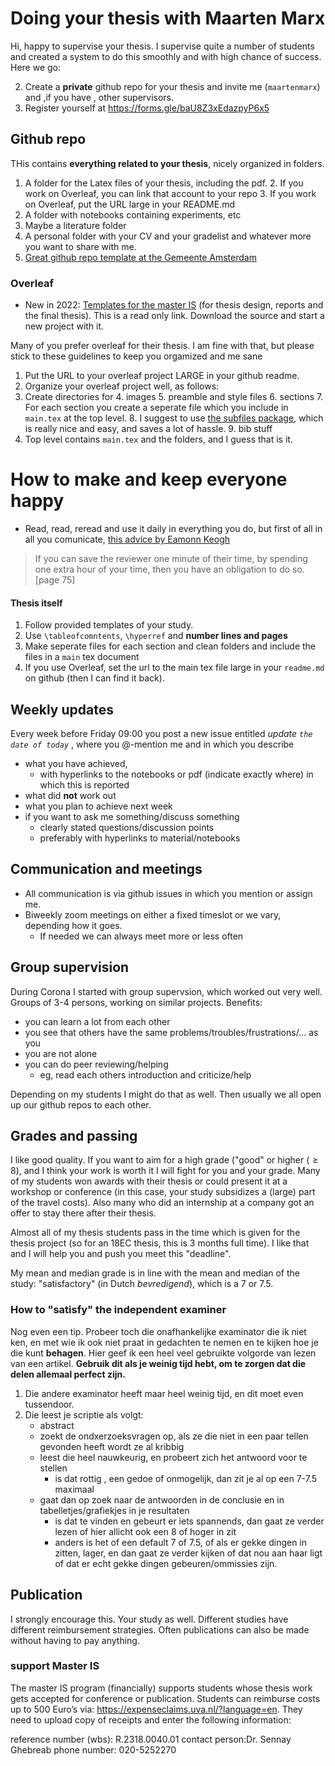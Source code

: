 # Doing your thesis with Maarten Marx

Hi, happy to supervise your thesis. I supervise quite a number of students and created a system to do this smoothly and with high chance of success. Here we go:

2. Create a **private** github repo for your thesis and invite me (`maartenmarx`) and ,if you have , other supervisors.
3.  Register yourself at <https://forms.gle/baU8Z3xEdazpyP6x5>



## Github repo

THis contains **everything related to your thesis**, nicely organized in folders.


1. A folder for the Latex files of your thesis, including the pdf.
    2. If you work on Overleaf, you can link that account to your repo
    3. If you work on Overleaf, put the URL large in your README.md
3. A folder with notebooks containing experiments, etc
4. Maybe a literature folder
5. A personal folder with your CV and your gradelist and whatever more you want to share with me.  
6.  [Great github repo template at the Gemeente Amsterdam](https://github.com/Amsterdam-Internships/InternshipAmsterdamGeneral)


### Overleaf

* New in 2022: [Templates for the master IS](https://www.overleaf.com/read/bctyrsjktnrx) (for thesis design, reports and the final thesis). This is a read only link. Download the source and start a new project with it.


Many of you prefer overleaf for their thesis. I am fine with that, but please stick to these guidelines to keep you orgamized and me sane

1. Put the URL to your overleaf project LARGE in your github readme.
2. Organize your overleaf project well, as follows:
3. Create directories for 
    4. images
    5. preamble and style files
    6. sections
        7. For each section you create a seperate file which you include in `main.tex` at the top level.
        8. I suggest to use [the subfiles package](https://www.overleaf.com/learn/latex/Multi-file_LaTeX_projects), which is really nice and easy, and saves a lot of hassle.
    9. bib stuff
8. Top level contains `main.tex`  and the folders, and I guess that is it.


# How to make and keep everyone happy 
* Read, read, reread and use it daily in everything you do, but first of all in all you comunicate, [this advice by Eamonn Keogh ](https://www.cs.ucr.edu/~eamonn/public/SDM_How_to_do_Research_Keogh.pdf)

> If you can save the reviewer one minute of their time, by spending one extra hour of your time, then you have an obligation to do so. [page 75]



#### Thesis itself

1. Follow provided templates of your study. <!--For more tips on layout etc, see [my template for MSc DS](https://github.com/maartenmarx/ThesisTemplate/tree/master/ThesisTemplate)-->
2. Use `\tableofcomntents`, `\hyperref` and **number lines and pages**
3. Make seperate files for each section and clean folders and include the files in a `main` tex document
4. If you use Overleaf, set the url to the main tex file large in your `readme.md` on github (then I can find it back).





## Weekly updates

Every week before Friday 09:00 you post a new issue entitled *update `the date of today`* , where you @-mention me and in which you describe 

* what you have achieved,
    *   with hyperlinks to the notebooks or pdf (indicate exactly where) in which this is reported
*   what did **not** work out
*   what you plan to achieve next week
*   if you want to ask me something/discuss something
    *   clearly stated questions/discussion points
    *   preferably with hyperlinks to material/notebooks

## Communication and meetings

* All communication is via github issues in which you mention or assign me.
* Biweekly zoom meetings on either a fixed timeslot or we vary, depending how it goes. 
    * If needed we can always meet more or less often

## Group supervision

During Corona I started with group supervsion, which worked out very well. Groups of 3-4 persons, working on similar projects. Benefits:

* you can learn a lot from each other
* you see that others have the same problems/troubles/frustrations/... as you
* you are not alone
* you can do peer reviewing/helping
    *   eg, read each others introduction and criticize/help

Depending on my students I might do that as well. Then usually we all open up our github repos to each other.    

## Grades and passing

I like good quality. If you want to aim for a high grade ("good" or higher ($\geq 8$), and I think your work is worth it I will fight for you and your grade. Many of my students won awards with their thesis or could present it at a workshop or conference (in this case, your study subsidizes a (large) part of the travel costs). Also many who did an internship at a company got an offer to stay there after their thesis. 

Almost all of my thesis students pass in the time which is given for the thesis project (so for an 18EC thesis, this is 3 months full time). I like that and I will help you and push you meet this "deadline".

My mean and median grade is in line with the mean and median of the study: "satisfactory" (in Dutch *bevredigend*), which is a 7 or 7.5. 


### How to "satisfy" the independent examiner


Nog even een tip. Probeer toch die onafhankelijke examinator die ik niet ken, en met wie ik ook niet praat in gedachten te nemen en te kijken hoe je die kunt **behagen**. Hier geef ik een heel veel gebruikte volgorde van lezen van een artikel. **Gebruik dit als je weinig tijd hebt, om te zorgen dat die delen allemaal perfect zijn.** 

1. Die andere examinator heeft maar heel weinig tijd, en dit moet even tussendoor.
2. Die leest je scriptie als volgt:
   * abstract
   * zoekt de ondxerzoeksvragen op, als ze die niet in een paar tellen gevonden heeft wordt ze al kribbig
   * leest die heel nauwkeurig, en probeert zich het antwoord voor te stellen
      * is dat rottig , een gedoe of onmogelijk, dan zit je al op een 7-7.5 maximaal
   * gaat dan op zoek naar de antwoorden in de conclusie en in tabelletjes/grafiekjes in je resultaten
      * is dat te vinden en gebeurt er iets spannends, dan gaat ze verder lezen of hier allicht ook een 8 of hoger in zit
      * anders is het of een default 7 of 7.5, of als er gekke dingen in zitten, lager, en dan gaat ze verder kijken of dat nou aan haar ligt of dat er echt gekke dingen gebeuren/ommissies zijn.

      
## Publication

I strongly encourage this.
Your study as well. Different studies have different reimbursement strategies. Often publications can also be made without having to pay anything. 

### support Master IS
The master IS program (financially) supports students whose thesis work gets accepted for conference or publication. Students can reimburse costs up to 500 Euro’s via: <https://expenseclaims.uva.nl/?language=en>. They need to  upload copy of receipts and enter the following information: 
 
reference number (wbs): R.2318.0040.01
contact person:Dr. Sennay Ghebreab
phone number: 020-5252270
